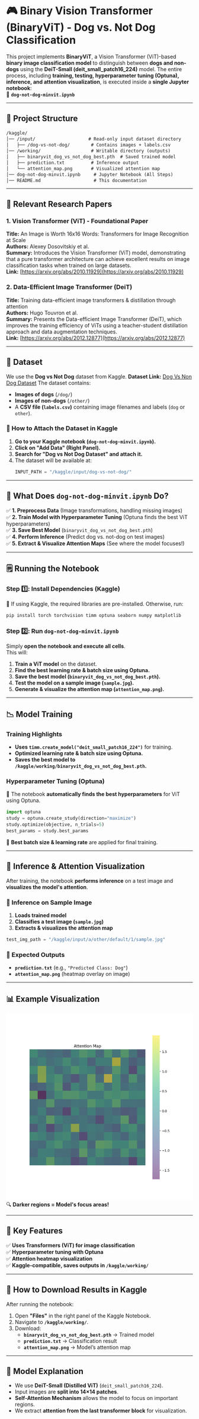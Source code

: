 # 🎮 Binary Vision Transformer (BinaryViT) - Dog vs. Not Dog Classification

This project implements **BinaryViT**, a Vision Transformer (ViT)-based **binary image classification model** to distinguish between **dogs and non-dogs** using the **DeiT-Small (deit_small_patch16_224)** model. The entire process, including **training, testing, hyperparameter tuning (Optuna), inference, and attention visualization**, is executed inside a **single Jupyter notebook**:  
📌 **`dog-not-dog-minvit.ipynb`**

---

## **📂 Project Structure**
```
/kaggle/
│── /input/                    # Read-only input dataset directory
│   ├── /dog-vs-not-dog/        # Contains images + labels.csv
│── /working/                   # Writable directory (outputs)
│   ├── binaryvit_dog_vs_not_dog_best.pth  # Saved trained model
│   ├── prediction.txt          # Inference output
│   └── attention_map.png       # Visualized attention map
│── dog-not-dog-minvit.ipynb     # Jupyter Notebook (All Steps)
│── README.md                    # This documentation
```

---

## **📘 Relevant Research Papers**
### **1. Vision Transformer (ViT) - Foundational Paper**
**Title:** An Image is Worth 16x16 Words: Transformers for Image Recognition at Scale  
**Authors:** Alexey Dosovitskiy et al.  
**Summary:** Introduces the Vision Transformer (ViT) model, demonstrating that a pure transformer architecture can achieve excellent results on image classification tasks when trained on large datasets.  
**Link:** [https://arxiv.org/abs/2010.11929](https://arxiv.org/abs/2010.11929)  

### **2. Data-Efficient Image Transformer (DeiT)**
**Title:** Training data-efficient image transformers & distillation through attention  
**Authors:** Hugo Touvron et al.  
**Summary:** Presents the Data-efficient Image Transformer (DeiT), which improves the training efficiency of ViTs using a teacher-student distillation approach and data augmentation techniques.  
**Link:** [https://arxiv.org/abs/2012.12877](https://arxiv.org/abs/2012.12877)  


---

## **👜 Dataset**
We use the **Dog vs Not Dog** dataset from Kaggle. **Dataset Link:** [Dog Vs Non Dog Dataset]([https://arxiv.org/abs/2012.12877](https://www.kaggle.com/datasets/danielshanbalico/dog-vs-not-dog)) 
The dataset contains:
- **Images of dogs** (`/dog/`)
- **Images of non-dogs** (`/other/`)
- A **CSV file (`labels.csv`)** containing image filenames and labels (`dog` or `other`).

### **📌 How to Attach the Dataset in Kaggle**
1. **Go to your Kaggle notebook (`dog-not-dog-minvit.ipynb`).**
2. **Click on "Add Data" (Right Panel).**
3. **Search for "Dog vs Not Dog Dataset" and attach it.**
4. The dataset will be available at:
   ```python
   INPUT_PATH = "/kaggle/input/dog-vs-not-dog/"
   ```

---

## **🚀 What Does `dog-not-dog-minvit.ipynb` Do?**
✅ **1. Preprocess Data** (Image transformations, handling missing images)  
✅ **2. Train Model with Hyperparameter Tuning** (Optuna finds the best ViT hyperparameters)  
✅ **3. Save Best Model** (`binaryvit_dog_vs_not_dog_best.pth`)  
✅ **4. Perform Inference** (Predict dog vs. not-dog on test images)  
✅ **5. Extract & Visualize Attention Maps** (See where the model focuses!)

---

## **🗒️ Running the Notebook**
### **Step 1️⃣: Install Dependencies (Kaggle)**
📌 If using Kaggle, the required libraries are pre-installed. Otherwise, run:
```bash
pip install torch torchvision timm optuna seaborn numpy matplotlib
```

### **Step 2️⃣: Run `dog-not-dog-minvit.ipynb`**
Simply **open the notebook and execute all cells**.  
This will:
1. **Train a ViT model** on the dataset.
2. **Find the best learning rate & batch size using Optuna.**
3. **Save the best model (`binaryvit_dog_vs_not_dog_best.pth`).**
4. **Test the model on a sample image (`sample.jpg`).**
5. **Generate & visualize the attention map (`attention_map.png`).**

---

## **📉 Model Training**
### **Training Highlights**
- **Uses `timm.create_model("deit_small_patch16_224")`** for training.
- **Optimized learning rate & batch size using Optuna.**
- **Saves the best model to `/kaggle/working/binaryvit_dog_vs_not_dog_best.pth`.**

### **Hyperparameter Tuning (Optuna)**
📌 The notebook **automatically finds the best hyperparameters** for ViT using Optuna.
```python
import optuna
study = optuna.create_study(direction="maximize")
study.optimize(objective, n_trials=5)
best_params = study.best_params
```
📌 **Best batch size & learning rate** are applied for final training.

---

## **💯 Inference & Attention Visualization**
After training, the notebook **performs inference** on a test image and **visualizes the model's attention**.

### **📌 Inference on Sample Image**
1. **Loads trained model**
2. **Classifies a test image (`sample.jpg`)**
3. **Extracts & visualizes the attention map**

```python
test_img_path = "/kaggle/input/a/other/default/1/sample.jpg"
```

### **📅 Expected Outputs**
- **`prediction.txt`** (e.g., `"Predicted Class: Dog"`)
- **`attention_map.png`** (heatmap overlay on image)

---

## **📊 Example Visualization**
![Attention Map](attention_map.png)  
🔍 **Darker regions = Model's focus areas!**

---

## **📀 Key Features**
✅ **Uses Transformers (ViT) for image classification**  
✅ **Hyperparameter tuning with Optuna**  
✅ **Attention heatmap visualization**  
✅ **Kaggle-compatible, saves outputs in `/kaggle/working/`**  

---

## **💾 How to Download Results in Kaggle**
After running the notebook:
1. Open **"Files"** in the right panel of the Kaggle Notebook.
2. Navigate to **`/kaggle/working/`**.
3. Download:
   - **`binaryvit_dog_vs_not_dog_best.pth`** → Trained model
   - **`prediction.txt`** → Classification result
   - **`attention_map.png`** → Model’s attention map

---

## **📓 Model Explanation**
- We use **DeiT-Small (Distilled ViT)** (`deit_small_patch16_224`).
- Input images are **split into 14×14 patches**.
- **Self-Attention Mechanism** allows the model to focus on important regions.
- We extract **attention from the last transformer block** for visualization.



